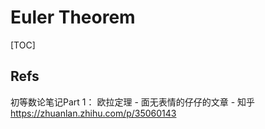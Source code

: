 # Euler Theorem

[TOC]





## Refs

初等数论笔记Part 1： 欧拉定理 - 面无表情的仔仔的文章 - 知乎 https://zhuanlan.zhihu.com/p/35060143

